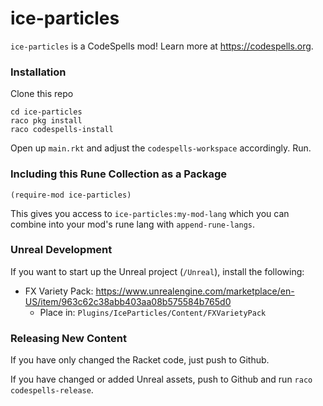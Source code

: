 ice-particles
=============
`ice-particles` is a CodeSpells mod! Learn more at https://codespells.org.

### Installation

Clone this repo

```
cd ice-particles
raco pkg install
raco codespells-install
```

Open up `main.rkt` and adjust the `codespells-workspace` accordingly. Run.

### Including this Rune Collection as a Package

`(require-mod ice-particles)`

This gives you access to `ice-particles:my-mod-lang` which you can combine into your mod's rune lang with `append-rune-langs`.

### Unreal Development

If you want to start up the Unreal project (`/Unreal`), install the following:
* FX Variety Pack: https://www.unrealengine.com/marketplace/en-US/item/963c62c38abb403aa08b575584b765d0
  * Place in: `Plugins/IceParticles/Content/FXVarietyPack`

### Releasing New Content

If you have only changed the Racket code, just push to Github.

If you have changed or added Unreal assets, push to Github and run `raco codespells-release`.
